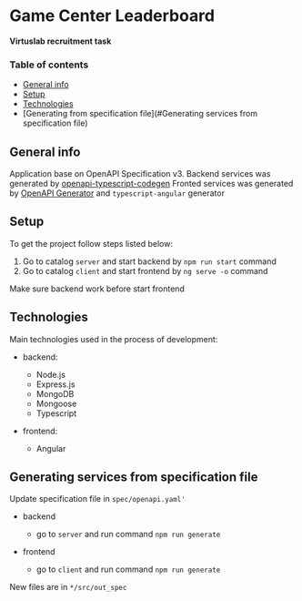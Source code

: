 # Game Center Leaderboard
**Virtuslab recruitment task** 

### Table of contents
* [General info](#general-info)
* [Setup](#setup)
* [Technologies](#technologies)
* [Generating from specification file](#Generating services from specification file)

## General info
Application base on OpenAPI Specification v3.
Backend services was generated by [openapi-typescript-codegen](https://www.npmjs.com/package/openapi-typescript-codegen) 
Fronted services was generated by [OpenAPI Generator](https://openapi-generator.tech/) and `typescript-angular` generator
## Setup
To get the project follow steps listed below:
1. Go to catalog `server` and start backend by `npm run start` command
2. Go to catalog `client` and start frontend by `ng serve -o` command

Make sure backend work before start frontend

## Technologies
Main technologies used in the process of development:
* backend:
    - Node.js
    - Express.js
    - MongoDB
    - Mongoose
    - Typescript
    
* frontend:
    - Angular

## Generating services from specification file
Update specification file in `spec/openapi.yaml'`

* backend
  -  go to `server` and run command `npm run generate`
    
* frontend
    - go to `client` and run command `npm run generate`
    
New files are in `*/src/out_spec`

